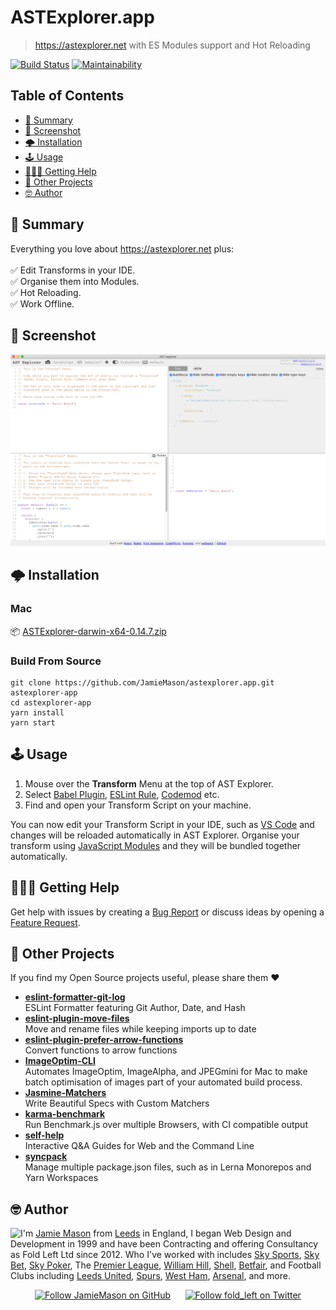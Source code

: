 # ASTExplorer.app

> <https://astexplorer.net> with ES Modules support and Hot Reloading

[![Build Status](http://img.shields.io/travis/JamieMason/ASTExplorer.app/master.svg?style=flat-square)](https://travis-ci.org/JamieMason/ASTExplorer.app)
[![Maintainability](https://api.codeclimate.com/v1/badges/d1475b03168b4d3598cf/maintainability)](https://codeclimate.com/github/JamieMason/ASTExplorer.app/maintainability)

## Table of Contents

- [📣 Summary](#-summary)
- [📸 Screenshot](#-screenshot)
- [🌩 Installation](#-installation)
- [🕹 Usage](#-usage)
- [🙋🏿‍♂️ Getting Help](#♂️-getting-help)
- [👀 Other Projects](#-other-projects)
- [🤓 Author](#-author)

## 📣 Summary

Everything you love about https://astexplorer.net plus:<br><br>✅ Edit
Transforms in your IDE. <br>✅ Organise them into Modules. <br>✅ Hot Reloading.
<br>✅ Work Offline.

## 📸 Screenshot

<center><img src="./static/screenshot.png?raw=true"></center>

## 🌩 Installation

### Mac

📦
[ASTExplorer-darwin-x64-0.14.7.zip](https://github.com/JamieMason/astexplorer.app/releases/download/0.14.7/ASTExplorer-darwin-x64-0.14.7.zip)

### Build From Source

```
git clone https://github.com/JamieMason/astexplorer.app.git astexplorer-app
cd astexplorer-app
yarn install
yarn start
```

## 🕹 Usage

1. Mouse over the **Transform** Menu at the top of AST Explorer.
1. Select [Babel Plugin], [ESLint Rule], [Codemod] etc.
1. Find and open your Transform Script on your machine.

You can now edit your Transform Script in your IDE, such as [VS Code] and
changes will be reloaded automatically in AST Explorer. Organise your transform
using [JavaScript Modules] and they will be bundled together automatically.

[babel plugin]: https://babeljs.io/docs/en/plugins#plugin-development
[codemod]: https://github.com/facebook/jscodeshift
[eslint rule]: https://eslint.org/docs/developer-guide/working-with-rules
[javascript modules]:
  https://developer.mozilla.org/en-US/docs/Web/JavaScript/Guide/Modules
[vs code]: https://code.visualstudio.com

## 🙋🏿‍♂️ Getting Help

Get help with issues by creating a [Bug Report] or discuss ideas by opening a
[Feature Request].

[bug report]:
  https://github.com/JamieMason/ASTExplorer.app/issues/new?template=bug_report.md
[feature request]:
  https://github.com/JamieMason/ASTExplorer.app/issues/new?template=feature_request.md

## 👀 Other Projects

If you find my Open Source projects useful, please share them ❤️

- [**eslint-formatter-git-log**](https://github.com/JamieMason/eslint-formatter-git-log)<br>ESLint
  Formatter featuring Git Author, Date, and Hash
- [**eslint-plugin-move-files**](https://github.com/JamieMason/eslint-plugin-move-files)<br>Move
  and rename files while keeping imports up to date
- [**eslint-plugin-prefer-arrow-functions**](https://github.com/JamieMason/eslint-plugin-prefer-arrow-functions)<br>Convert
  functions to arrow functions
- [**ImageOptim-CLI**](https://github.com/JamieMason/ImageOptim-CLI)<br>Automates
  ImageOptim, ImageAlpha, and JPEGmini for Mac to make batch optimisation of
  images part of your automated build process.
- [**Jasmine-Matchers**](https://github.com/JamieMason/Jasmine-Matchers)<br>Write
  Beautiful Specs with Custom Matchers
- [**karma-benchmark**](https://github.com/JamieMason/karma-benchmark)<br>Run
  Benchmark.js over multiple Browsers, with CI compatible output
- [**self-help**](https://github.com/JamieMason/self-help#readme)<br>Interactive
  Q&A Guides for Web and the Command Line
- [**syncpack**](https://github.com/JamieMason/syncpack#readme)<br>Manage
  multiple package.json files, such as in Lerna Monorepos and Yarn Workspaces

## 🤓 Author

<img src="https://www.gravatar.com/avatar/acdf106ce071806278438d8c354adec8?s=100" align="left">

I'm [Jamie Mason] from [Leeds] in England, I began Web Design and Development in
1999 and have been Contracting and offering Consultancy as Fold Left Ltd
since 2012. Who I've worked with includes [Sky Sports], [Sky Bet], [Sky Poker],
The [Premier League], [William Hill], [Shell], [Betfair], and Football Clubs
including [Leeds United], [Spurs], [West Ham], [Arsenal], and more.

<div align="center">

[![Follow JamieMason on GitHub][github badge]][github]      [![Follow fold_left on Twitter][twitter badge]][twitter]

</div>

<!-- images -->

[github badge]:
  https://img.shields.io/github/followers/JamieMason.svg?style=social&label=Follow
[twitter badge]:
  https://img.shields.io/twitter/follow/fold_left.svg?style=social&label=Follow

<!-- links -->

[arsenal]: https://www.arsenal.com
[betfair]: https://www.betfair.com
[github]: https://github.com/JamieMason
[jamie mason]: https://www.linkedin.com/in/jamiemasonleeds
[leeds united]: https://www.leedsunited.com/
[leeds]: https://www.instagram.com/visitleeds
[premier league]: https://www.premierleague.com
[shell]: https://www.shell.com
[sky bet]: https://www.skybet.com
[sky poker]: https://www.skypoker.com
[sky sports]: https://www.skysports.com
[spurs]: https://www.tottenhamhotspur.com
[twitter]: https://twitter.com/fold_left
[west ham]: https://www.whufc.com
[william hill]: https://www.williamhill.com

